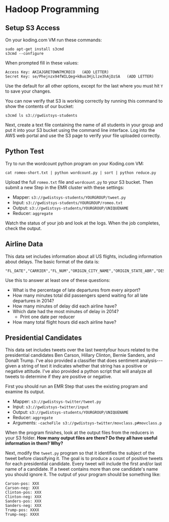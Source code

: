 # Hadoop Programming

## Setup S3 Access
On your koding.com VM run these commands:
```
sudo apt-get install s3cmd
s3cmd --configure
```
When prompted fill in these values:
```
Access Key: AKIAJGRETOWN7MCRECO   (ADD LETTER)
Secret Key: se/Phejnzx94fWILQeg+kBuo3HjLlze3hAjDzSA   (ADD LETTER) 
```
Use the default for all other options, except for the last where you must hit ``Y`` to save your changes.

You can now verify that S3 is working correctly by running this command to show the contents of our bucket:
```
s3cmd ls s3://gwdistsys-students
```

Next, create a text file containing the name of all students in your group and put it into your S3 bucket using the command line interface.  Log into the AWS web portal and use the S3 page to verify your file uploaded correctly.

## Python Test
Try to run the wordcount python program on your Koding.com VM:

```
cat romeo-short.txt | python wordcount.py | sort | python reduce.py
```

Upload the full ``romeo.txt`` file and ``wordcount.py`` to your S3 bucket.  Then submit a new Step in the EMR cluster with these settings:

  - Mapper: ``s3://gwdistsys-students/YOURGROUP/tweet.py``
  - Input: ``s3://gwdistsys-students/YOURGROUP/romeo.txt``
  - Output: ``s3://gwdistsys-students/YOURGROUP/UNIQUENAME``
  - Reducer: ``aggregate``

Watch the status of your job and look at the logs.  When the job completes, check the output. 

## Airline Data
This data set includes information about all US flights, including information about delays.  The basic format of the data is:
```
"FL_DATE","CARRIER","FL_NUM","ORIGIN_CITY_NAME","ORIGIN_STATE_ABR","DEST_CITY_NAME","DEST_STATE_ABR","CRS_DEP_TIME","DEP_TIME","CRS_ARR_TIME","ARR_TIME","CANCELLED","AIR_TIME","DISTANCE",
```

Use this to answer at least one of these questions:

  - What is the percentage of late departures from every airport?
  - How many minutes total did passengers spend waiting for all late departures in 2014?
  - How many minutes of delay did each airline have?
  - Which date had the most minutes of delay in 2014?
    - Print one date per reducer
  - How many total flight hours did each airline have?


## Presidential Candidates
This data set includes tweets over the last twentyfour hours related to the presidential candidates Ben Carson, Hillary Clinton, Bernie Sanders, and Donalt Trump.  I've also provided a classifier that does sentiment analysis---given a string of text it indicates whether that string has a positive or negative attitude.  I've also provided a python script that will analyze all tweets to determine if they are positive or negative. 

First you should run an EMR Step that uses the existing program and examine its output.

  - Mapper: ``s3://gwdistsys-twitter/tweet.py``
  - Input: ``s3://gwdistsys-twitter/input``
  - Output: ``s3://gwdistsys-students/YOURGROUP/UNIQUENAME``
  - Reducer: ``aggregate``
  - Arguments: ``-cacheFile s3://gwdistsys-twitter/movclass.p#movclass.p`` 

When the program finishes, look at the output files from the reducers in your S3 folder.  **How many output files are there? Do they all have useful information in them? Why?**

Next, modify the ``tweet.py`` program so that it identifies the subject of the tweet before classifying it. The goal is to produce a count of positive tweets for each presidential candidate.  Every tweet will include the first and/or last name of a candidate. If a tweet contains more than one candidate's name you should ignore it.  The output of your program should be something like:

```
Carson-pos: XXX
Carson-neg: XXX
Clinton-pos: XXX
Clinton-neg: XXX
Sanders-pos: XXX
Sanders-neg: XXX
Trump-pos: XXXX
Trump-neg: XXXX
```

